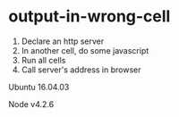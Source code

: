 # output-in-wrong-cell
1. Declare an http server
2. In another cell, do some javascript
3. Run all cells
4. Call server's address in browser

Ubuntu 16.04.03

Node v4.2.6
